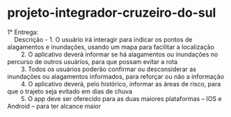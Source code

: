 # projeto-integrador-cruzeiro-do-sul

1° Entrega:<br>
&nbsp;&nbsp;&nbsp;&nbsp;Descrição - 1. O usuário irá interagir para indicar os pontos de alagamentos e inundações, usando um mapa para facilitar a localização<br>
&nbsp;&nbsp;&nbsp;&nbsp;&nbsp;&nbsp;&nbsp;&nbsp;2. O aplicativo deverá informar se há alagamentos ou inundações no percurso de outros usuários, para que possam evitar a rota<br>
&nbsp;&nbsp;&nbsp;&nbsp;&nbsp;&nbsp;&nbsp;&nbsp;3. Todos os usuários poderão confirmar ou desconsiderar as inundações ou alagamentos informados, para reforçar ou não a informação<br>
&nbsp;&nbsp;&nbsp;&nbsp;&nbsp;&nbsp;&nbsp;&nbsp;4. O aplicativo deverá, pelo histórico, informar as áreas de risco, para que o trajeto seja evitado em dias de chuva<br>
&nbsp;&nbsp;&nbsp;&nbsp;&nbsp;&nbsp;&nbsp;&nbsp;5. O app deve ser oferecido para as duas maiores plataformas – IOS e Android – para ter alcance maior<br>
